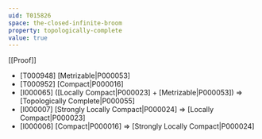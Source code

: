 ```yaml
---
uid: T015826
space: the-closed-infinite-broom
property: topologically-complete
value: true
---
```

[[Proof]]

* [T000948] [Metrizable|P000053]
* [T000952] [Compact|P000016]
* [I000065] ([Locally Compact|P000023] + [Metrizable|P000053]) => [Topologically Complete|P000055]
* [I000007] [Strongly Locally Compact|P000024] => [Locally Compact|P000023]
* [I000006] [Compact|P000016] => [Strongly Locally Compact|P000024]

